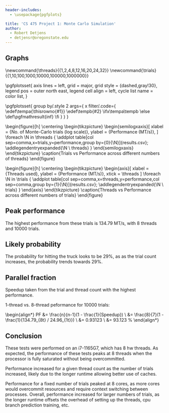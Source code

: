 ```yaml
---
header-includes:
  - \usepackage{pgfplots}

title: 'CS 475 Project 1: Monte Carlo Simulation'
author:
  - Robert Detjens
  - detjensr@oregonstate.edu
---
```


## Graphs

\newcommand{\threads}{{1,2,4,8,12,16,20,24,32}}
\newcommand{\trials}{{1,10,100,1000,10000,100000,1000000}}

\pgfplotsset{
  axis lines = left,
  grid = major,
  grid style = {dashed,gray!30},
  legend pos = outer north east,
  legend cell align = left,
  cycle list name = color list,
}

\pgfplotsset{
  group by/.style 2 args={
    x filter/.code={
      \edef\tempa{\thisrowno{#1}}
      \edef\tempb{#2}
      \ifx\tempa\tempb
      \else
        \def\pgfmathresult{inf}
      \fi
    }
  }
}

\begin{figure}[h]
  \centering
  \begin{tikzpicture}
    \begin{semilogxaxis}[
      xlabel = {No. of Monte-Carlo trials (log scale)},
      ylabel = {Performance (MT/s)},
    ]
      \foreach \N in \threads {
        \addplot table[col sep=comma,x=trials,y=performance,group by={0}{\N}]{results.csv};
        \addlegendentryexpanded{\N \ threads}
      }
    \end{semilogxaxis}
  \end{tikzpicture}
  \caption{Trials vs Performance across different numbers of threads}
\end{figure}

\begin{figure}[h]
  \centering
  \begin{tikzpicture}
    \begin{axis}[
      xlabel = {Threads used},
      ylabel = {Performance (MT/s)},
      xtick  = \threads
    ]
      \foreach \N in \trials {
        \addplot table[col sep=comma,x=threads,y=performance,col sep=comma,group by={1}{\N}]{results.csv};
        \addlegendentryexpanded{\N \ trials}
      }
    \end{axis}
  \end{tikzpicture}
  \caption{Threads vs Performance across different numbers of trials}
\end{figure}

## Peak performance

The highest performance from these trials is 134.79 MT/s, with 8 threads and 10000 trials.

## Likely probability

The probability for hitting the truck looks to be 29%, as as the trial count increases, the probability trends towards 29%.

## Parallel fraction

Speedup taken from the trial and thread count with the highest performance.

1-thread vs. 8-thread peformance for 10000 trials:

\begin{align*}
  PF &= \frac{n}{n-1}(1 - \frac{1}{Speedup}) \\
  &= \frac{8}{7}(1 - \frac{1}{134.79_{8t} / 24.96_{1t}}) \\
  &= 0.93123 \\
  &= 93.123 \%
\end{align*}

## Conclusion

These tests were performed on an i7-1165G7, which has 8 hw threads. As expected, the performance of these tests peaks at 8 threads when the processor is fully saturated without being overcommitted.

Performance increased for a given thread count as the number of trials increased, likely due to the longer runtime allowing better use of caches.

Performance for a fixed number of trials peaked at 8 cores, as more cores would overcommit resources and require context switching between processes. Overall, performance increased for larger numbers of trials, as the longer runtime offsets the overhead of setting up the threads, cpu branch prediction training, etc.
